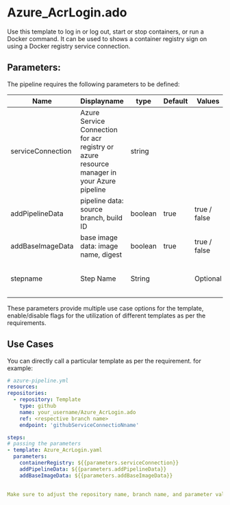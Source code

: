 # Azure_AcrLogin.ado
Use this template to log in or log out, start or stop containers, or run a Docker command. It can be used to shows a container registry sign on using a Docker registry service connection.


## Parameters:

The pipeline requires the following parameters to be defined:


| Name  | Displayname | type | Default | Values | Opional/Required | Comments |
| ------------- | ------------- | ------------- | ------------- | ------------- | ------------- | ------------- |
| serviceConnection | Azure Service Connection for acr registry or azure resource manager in your Azure pipeline | string | | | Required | This helps the module to authenticate with registry or azure cli |
| addPipelineData  | pipeline data: source branch, build ID| boolean | true | true / false | Optional | helps to inspect error of image built |
| addBaseImageData | base image data: image name, digest | boolean | true | true / false | Optional |helps in traceability |
| stepname | Step Name |String |  | Optional | |It enables the step name to be defined | 

These parameters provide multiple use case options for the template, enable/disable flags for the utilization of different templates as per the requirements.


## Use Cases

You can directly call a particular template as per the requirement. for example: 

  ```yaml
  # azure-pipeline.yml
  resources:
  repositories:
    - repository: Template
      type: github
      name: your_username/Azure_AcrLogin.ado
      ref: <respective branch name>
      endpoint: 'githubServiceConnectioNname'

  steps:
  # passing the parameters
  - template: Azure_AcrLogin.yaml
    parameters:
      containerRegistry: ${{parameters.serviceConnection}}
      addPipelineData: ${{parameters.addPipelineData}}
      addBaseImageData: ${{parameters.addBaseImageData}}
        
  
Make sure to adjust the repository name, branch name, and parameter values according to your project's requirements.

  ```
